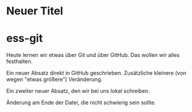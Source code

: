 # Neuer Titel
# ess-git

Heute lernen wir etwas über Git und über GitHub.
Das wollen wir alles festhalten.

Ein neuer Absatz direkt in GitHub geschrieben. Zusätzliche kleinere (von wegen "etwas größere") Veränderung.

Ein zweiter neuer Absatz, den wir bei uns lokal schreiben.

Änderung am Ende der Datei, die nicht schwierig sein sollte.
